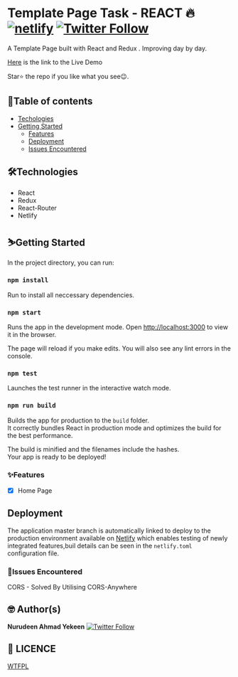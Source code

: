 # Template Page Task - REACT 🔥 [![netlify](https://img.shields.io/netlify/ac318cf7-3b66-44f1-b18b-4b283dca4809)](http://makeapullrequest.com) [![Twitter Follow](https://img.shields.io/twitter/follow/nurudeenyekeen1?style=social)](https://twitter.com/nurudeenyekeen1)

A Template Page built with React and Redux . Improving day by day.

[Here](https://formplus-task.netlify.app/) is the link to the Live Demo

Star⭐ the repo if you like what you see😉.

## 📖Table of contents

- [Techologies](#technologies)
- [Getting Started](#getting-started)
  - [Features](#features)
  - [Deployment](#deployment)  
  - [Issues Encountered](#issue-encountered)

## 🛠️Technologies

- React
- Redux
- React-Router
- Netlify

## ⛷️Getting Started

In the project directory, you can run:

### `npm install`

Run to install all neccessary dependencies.
### `npm start`

Runs the app in the development mode.
Open [http://localhost:3000](http://localhost:3000) to view it in the browser.

The page will reload if you make edits.
You will also see any lint errors in the console.

### `npm test`

Launches the test runner in the interactive watch mode.

### `npm run build`

Builds the app for production to the `build` folder.\
It correctly bundles React in production mode and optimizes the build for the best performance.

The build is minified and the filenames include the hashes.\
Your app is ready to be deployed!

### ✨Features

- [x] Home Page


## Deployment

The application master branch is automatically linked to deploy to the production environment available on [Netlify](https://formplus-task.netlify.app) which enables
testing of newly integrated features,buil details can be seen in the `netlify.toml` configuration file.


### 📮Issues Encountered

CORS - Solved By Utilising CORS-Anywhere

## 🤓 Author(s)

**Nurudeen Ahmad Yekeen** [![Twitter Follow](https://img.shields.io/twitter/follow/nurudeenyekeen1?style=social)](https://twitter.com/nurudeenyekeen1)

## 🔖 LICENCE

[WTFPL](http://www.wtfpl.net/about/)
